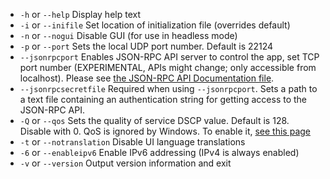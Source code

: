
[comment]: # (This is an include file for use in multiple documents)

- `-h` or `--help`           Display help text         
- `-i` or `--inifile`        Set location of initialization file (overrides default)
- `-n` or `--nogui`          Disable GUI (for use in headless mode)                      
- `-p` or `--port`           Sets the local UDP port number. Default is 22124
- `--jsonrpcport`            Enables JSON-RPC API server to control the app, set TCP port number (EXPERIMENTAL, APIs might change; only accessible from localhost). Please see [the JSON-RPC API Documentation file](https://github.com/jamulussoftware/jamulus/blob/master/docs/JSON-RPC.md).
- `--jsonrpcsecretfile`      Required when using `--jsonrpcport`. Sets a path to a text file containing an authentication string for getting access to the JSON-RPC API.
- `-Q` or `--qos`            Sets the quality of service DSCP value. Default is 128. Disable with 0. QoS is ignored by Windows. To enable it, [see this page](QOS-Windows)
- `-t` or `--notranslation`  Disable UI language translations
-  `-6` or `--enableipv6`    Enable IPv6 addressing (IPv4 is always enabled)
- `-v` or `--version`        Output version information and exit
